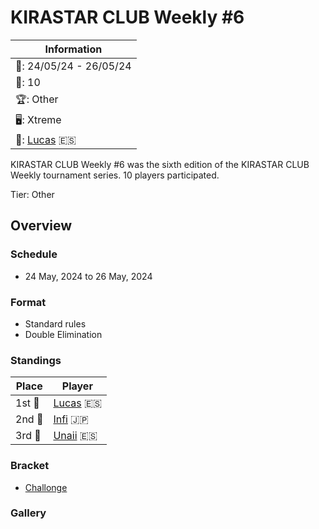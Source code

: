 # KIRASTAR CLUB Weekly #6

|Information|
|-|
|:calendar:: 24/05/24 - 26/05/24|
|:busts_in_silhouette:: 10|
|:trophy:: Other|
|:desktop_computer:: Xtreme|
|:1st_place_medal:: [Lucas](../../players/spanish/lucas.md) :es:|

KIRASTAR CLUB Weekly #6 was the sixth edition of the KIRASTAR CLUB Weekly tournament series. 10 players participated.

Tier: Other

## Overview

### Schedule
- 24 May, 2024 to 26 May, 2024

### Format
- Standard rules
- Double Elimination

### Standings

|Place|Player|
|-|-|
|1st :1st_place_medal:|[Lucas](../../players/spanish/lucas.md) :es:|
|2nd :2nd_place_medal:|[Infi](../../players/japanese/infi.md) :jp:|
|3rd :3rd_place_medal:|[Unaii](../../players/spanish/unaii.md) :es:|

### Bracket
- [Challonge](https://challonge.com/b2bqnn0a)

### Gallery